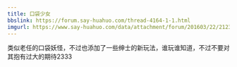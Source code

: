 ```yaml
---
title: 口袋少女
bbslink: https://forum.say-huahuo.com/thread-4164-1-1.html
imgurl: https://www.say-huahuo.com/data/attachment/forum/201603/22/212308vhj1ov6pgq6kuu44.jpg
---
```


类似老任的口袋妖怪，不过也添加了一些绅士的新玩法，谁玩谁知道，不过不要对其抱有过大的期待2333<!--more-->
